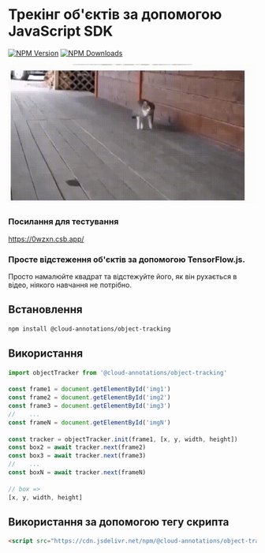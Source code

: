 # Трекінг об'єктів за допомогою JavaScript SDK
[![NPM Version](https://img.shields.io/npm/v/@cloud-annotations/object-tracking.svg)](https://npmjs.org/package/@cloud-annotations/object-tracking)
[![NPM Downloads](https://img.shields.io/npm/dm/@cloud-annotations/object-tracking.svg)](https://npmjs.org/package/@cloud-annotations/object-tracking)

![Demo](cat.gif)

### Посилання для тестування
https://0wzxn.csb.app/

### Просте відстеження об'єктів за допомогою TensorFlow.js.

Просто намалюйте квадрат та відстежуйте його, як він рухається в відео, ніякого навчання не потрібно.

## Встановлення
```bash
npm install @cloud-annotations/object-tracking
```

## Використання
```js
import objectTracker from '@cloud-annotations/object-tracking'

const frame1 = document.getElementById('img1')
const frame2 = document.getElementById('img2')
const frame3 = document.getElementById('img3')
//    ...
const frameN = document.getElementById('imgN')

const tracker = objectTracker.init(frame1, [x, y, width, height])
const box2 = await tracker.next(frame2)
const box3 = await tracker.next(frame3)
//    ...
const boxN = await tracker.next(frameN)

// box =>
[x, y, width, height]
```

## Використання за допомогою тегу скрипта
```html
<script src="https://cdn.jsdelivr.net/npm/@cloud-annotations/object-tracking"></script>
```
